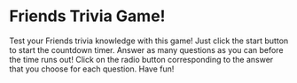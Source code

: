 # Friends Trivia Game!

Test your Friends trivia knowledge with this game! Just click the start button to start the countdown timer. Answer as many questions as you can before the time runs out! Click on the radio button corresponding to the answer that you choose for each question. Have fun!


